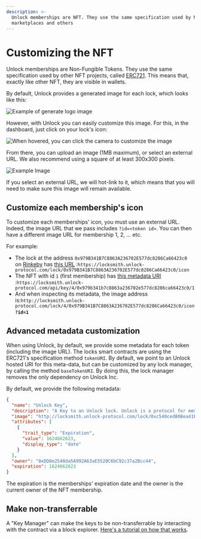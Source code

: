 ```yaml
---
description: >-
  Unlock memberships are NFT. They use the same specification used by NFT
  marketplaces and others
---
```


# Customizing the NFT

Unlock memberships are Non-Fungible Tokens. They use the same specification used by other NFT projects, called [ERC721](http://erc721.org). This means that, exactly like other NFT, they are visible in wallets.

By default, Unlock provides a generated image for each lock, which looks like this:

![Example of generate logo image](/img/creators/logo-example.png)

However, with Unlock you can easily customize this image. For this, in the dashboard, just click on your lock's icon:

![When hovered, you can click the camera to customize the image](/img/creators/image-lock-dashboard.png)

From there, you can upload an image (1MB maximum), or select an external URL. We also recommend using a square of at least 300x300 pixels.

![Example Image](/img/creators/image23.png)

If you select an external URL, we will hot-link to it, which means that you will need to make sure this image will remain available.

## Customize each membership's icon

To customize each memberships' icon, you must use an external URL. Indeed, the image URL that we pass includes `?id=<token id>`. You can then have a different image URL for membership 1, 2, ... etc.

For example:

- The lock at the address `0x979B341B7C8863A236702E577dc8286Ca66423c0` on [Rinkeby](https://rinkeby.etherscan.io/address/0x979B341B7C8863A236702E577dc8286Ca66423c0) has [this URL](https://locksmith.unlock-protocol.com/lock/0x979B341B7C8863A236702E577dc8286Ca66423c0/icon) :`https://locksmith.unlock-protocol.com/lock/0x979B341B7C8863A236702E577dc8286Ca66423c0/icon`
- The NFT with id `1` (first membership) has [this metadata URI](https://rinkeby.locksmith.unlock-protocol.com/api/key/0x979b341b7c8863a236702e577dc8286ca66423c0/1) :`https://locksmith.unlock-protocol.com/api/key/4/0x979b341b7c8863a236702e577dc8286ca66423c0/1`
- And when inspecting its metadata, the image address is:`http://locksmith.unlock-protocol.com/lock/4/0x979B341B7C8863A236702E577dc8286Ca66423c0/icon`**`?id=1`**

## Advanced metadata customization

When using Unlock, by default, we provide some metadata for each token (including the image URL). The locks smart contracts are using the ERC721's specification method `tokenURI`. By default, we point to an Unlock hosted URI for this meta-data, but can be customized by any lock manager, by calling the method `baseTokenURI`. By doing this, the lock manager removes the only dependency on Unlock Inc.

By default, we provide the following metadata:

```json
{
  "name": "Unlock Key",
  "description": "A Key to an Unlock lock. Unlock is a protocol for memberships. https://unlock-protocol.com/",
  "image": "http://locksmith.unlock-protocol.com/lock/0xc540ced80Bea41E46280476FF8B99E4193cff754/icon?id=1",
  "attributes": [
    {
      "trait_type": "Expiration",
      "value": 1624662623,
      "display_type": "date"
    }
  ],
  "owner": "0xDD8e2548da5A992A63aE5520C6bC92c37a2Bcc44",
  "expiration": 1624662623
}
```

The expiration is the memberships' expiration date and the owner is the current owner of the NFT membership.

## Make non-transferrable

A "Key Manager" can make the keys to be non-transferrable by interacting with the contract via a block explorer. [Here's a tutorial on how that works](https://docs.unlock-protocol.com/creators/tutorials/how-to-make-keys-non-transferrable).
